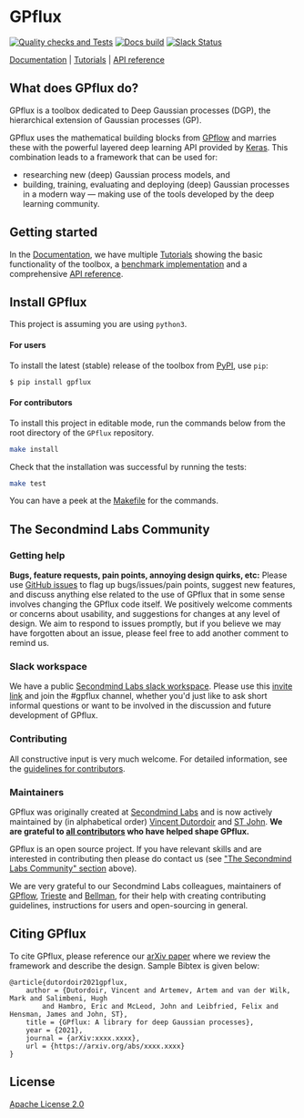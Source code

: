 # GPflux

<!-- TODO: -->
<!-- [![PyPI version](https://badge.fury.io/py/gpflux.svg)](https://badge.fury.io/py/gpflux) -->
<!-- [![Coverage Status](https://codecov.io/gh/secondmind-labs/GPflux/branch/develop/graph/badge.svg?token=<token>)](https://codecov.io/gh/secondmind-labs/GPflux) -->
[![Quality checks and Tests](https://github.com/secondmind-labs/GPflux/actions/workflows/quality-check.yaml/badge.svg)](https://github.com/secondmind-labs/GPflux/actions/workflows/quality-check.yaml)
[![Docs build](https://github.com/secondmind-labs/GPflux/actions/workflows/deploy.yaml/badge.svg)](https://github.com/secondmind-labs/GPflux/actions/workflows/deploy.yaml)
[![Slack Status](https://img.shields.io/badge/slack-GPflux-green.svg?logo=Slack)](https://join.slack.com/t/secondmind-labs/shared_invite/zt-oevvuosg-HMJeTtIIQUkNtpBu40wKvg)

[Documentation](https://sturdy-succotash-b048173d.pages.github.io/index.html) |
[Tutorials](https://sturdy-succotash-b048173d.pages.github.io/tutorials.html) |
[API reference](https://sturdy-succotash-b048173d.pages.github.io/autoapi/gpflux/index.html)

## What does GPflux do?

GPflux is a toolbox dedicated to Deep Gaussian processes (DGP), the hierarchical extension of Gaussian processes (GP).

GPflux uses the mathematical building blocks from [GPflow](http://www.gpflow.org/) and marries these with the powerful layered deep learning API provided by [Keras](https://www.tensorflow.org/api_docs/python/tf/keras).
This combination leads to a framework that can be used for:

- researching new (deep) Gaussian process models, and
- building, training, evaluating and deploying (deep) Gaussian processes in a modern way — making use of the tools developed by the deep learning community.


## Getting started

In the [Documentation](https://sturdy-succotash-b048173d.pages.github.io/index.html), we have multiple [Tutorials](https://sturdy-succotash-b048173d.pages.github.io/tutorials.html) showing the basic functionality of the toolbox, a [benchmark implementation](https://sturdy-succotash-b048173d.pages.github.io/tutorials.html) and a comprehensive [API reference](https://sturdy-succotash-b048173d.pages.github.io/autoapi/gpflux/index.html).


## Install GPflux

This project is assuming you are using `python3`.

#### For users

To install the latest (stable) release of the toolbox from [PyPI](https://pypi.org/), use `pip`:
```bash
$ pip install gpflux
```
#### For contributors

To install this project in editable mode, run the commands below from the root directory of the `GPflux` repository.
```bash
make install
```
Check that the installation was successful by running the tests:
```bash
make test
```
You can have a peek at the [Makefile](Makefile) for the commands.


## The Secondmind Labs Community

### Getting help

**Bugs, feature requests, pain points, annoying design quirks, etc:**
Please use [GitHub issues](https://github.com/secondmind-labs/GPflux/issues/) to flag up bugs/issues/pain points, suggest new features, and discuss anything else related to the use of GPflux that in some sense involves changing the GPflux code itself. We positively welcome comments or concerns about usability, and suggestions for changes at any level of design. We aim to respond to issues promptly, but if you believe we may have forgotten about an issue, please feel free to add another comment to remind us.

### Slack workspace

We have a public [Secondmind Labs slack workspace](https://secondmind-labs.slack.com/). Please use this [invite link](https://join.slack.com/t/secondmind-labs/shared_invite/zt-oevvuosg-HMJeTtIIQUkNtpBu40wKvg) and join the #gpflux channel, whether you'd just like to ask short informal questions or want to be involved in the discussion and future development of GPflux.


### Contributing

All constructive input is very much welcome. For detailed information, see the [guidelines for contributors](CONTRIBUTING.md).


### Maintainers

GPflux was originally created at [Secondmind Labs](https://www.secondmind.ai/labs/) and is now actively maintained by (in alphabetical order)
[Vincent Dutordoir](https://vdutor.github.io/) and
[ST John](http://www.infinitecuriosity.org/about/).
**We are grateful to [all contributors](CONTRIBUTORS.md) who have helped shape GPflux.**

GPflux is an open source project. If you have relevant skills and are interested in contributing then please do contact us (see ["The Secondmind Labs Community" section](#the-secondmind-labs-community) above).

We are very grateful to our Secondmind Labs colleagues, maintainers of [GPflow](https://github.com/GPflow/GPflow), [Trieste](https://github.com/secondmind-labs/trieste) and [Bellman](https://github.com/Bellman-devs/bellman), for their help with creating contributing guidelines, instructions for users and open-sourcing in general.


## Citing GPflux

To cite GPflux, please reference our [arXiv paper](https://arxiv.org/abs/xxxx.xxxx) where we review the framework and describe the design. Sample Bibtex is given below:

```
@article{dutordoir2021gpflux,
    author = {Dutordoir, Vincent and Artemev, Artem and van der Wilk, Mark and Salimbeni, Hugh
        and Hambro, Eric and McLeod, John and Leibfried, Felix and Hensman, James and John, ST},
    title = {GPflux: A library for deep Gaussian processes},
    year = {2021},
    journal = {arXiv:xxxx.xxxx},
    url = {https://arxiv.org/abs/xxxx.xxxx}
}
```


## License

[Apache License 2.0](LICENSE)
